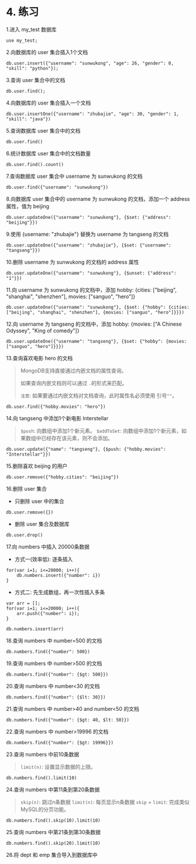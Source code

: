 # 4. 练习

1.进入 my_test 数据库

```mongodb
use my_test;
```

2.向数据库的 user 集合插入1个文档
```mongodb
db.user.insert({"username": "sunwukong", "age": 26, "gender": 0, "skill": "python"});
```

3.查询 user 集合中的文档
```mongodb
db.user.find();
```

4.向数据库的 user 集合插入一个文档
```mongodb
db.user.insertOne({"username": "zhubajie", "age": 30, "gender": 1, "skill": "java"})
```

5.查询数据库 user 集合中的文档
```mongodb
db.user.find()
```

6.统计数据库 user 集合中的文档数量
```mongodb
db.user.find().count()
```

7.查询数据库 user 集合中 username 为 sunwukong 的文档
```mongodb
db.user.find({"username": "sunwukong"})
```

8.向数据库 user 集合中的 username 为 sunwukong 的文档，添加一个 address 属性，值为 beijing
```mongodb
db.user.updateOne({"username": "sunwukong"}, {$set: {"address": "beijing"}})
```

9.使用 {username: "zhubajie"} 替换为 username 为 tangseng 的文档
```mongodb
db.user.updateOne({"username": "zhubajie"}, {$set: {"username": "tangseng"}})
```

10.删除 username 为 sunwukong 的文档的 address 属性
```mongodb
db.user.updateOne({"username": "sunwukong"}, {$unset: {"address": "1"}})
```

11.向 username 为 sunwukong 的文档中，添加 hobby: {cities: ["beijing", "shanghai", "shenzhen"], movies: ["sanguo", "hero"]}
```mongodb
db.user.updateOne({"username": "sunwukong"}, {$set: {"hobby": {cities: ["beijing", "shanghai", "shenzhen"], {movies: ["sanguo", "hero"]}}})
```

12.向 username 为 tangseng 的文档中，添加 hobby: {movies: ["A Chinese Odyssey", "King of comedy"]}
```mongodb
db.user.updateOne({"username": "tangseng"}, {$set: {"hobby": {movies: ["sanguo", "hero"]}}})
```

13.查询喜欢电影 hero 的文档
> MongoDB支持直接通过内嵌文档的属性查询。
>
> 如果查询内嵌文档则可以通过 `.`的形式来匹配。
>
> `注意`: 如果要通过内嵌文档对文档查询，此时属性名必须使用 引号`""`。
```mongodb
db.user.find({"hobby.movies": "hero"})
```

14.向 tangseng 中添加1个新电影 Interstellar
> `$push`: 向数组中添加1个新元素。
> `$addToSet`: 向数组中添加1个新元素，如果数组中已经存在该元素，则不会添加。

```mongodb
db.user.update({"name": "tangseng"}, {$push: {"hobby.movies": "Interstellar"}})
```

15.删除喜欢 beijing 的用户
```mongodb
db.user.remove({"hobby.cities": "beijing"})
```

16.删除 user 集合
* 只删除 user 中的集合
```mongodb
db.user.remove({})
```

* 删除 user 集合及数据库

```mongodb
db.user.drop()
```

17.向 numbers 中插入 20000条数据

* 方式一(效率低): 逐条插入 
```mongodb
for(var i=1; i<=20000; i++){
    db.numbers.insert({"number": i})
}
```

* 方式二: 先生成数组，再一次性插入多条

```mongodb
var arr = [];
for(var i=1; i<=20000; i++){
    arr.push({"number": i});
}

db.numbers.insert(arr)
```

18.查询 numbers 中 number=500 的文档
```mongodb
db.numbers.find({"number": 500})
```

19.查询 numbers 中 number>500 的文档
```mongodb
db.numbers.find({"number": {$gt: 500}})
```

20.查询 numbers 中 number<30 的文档
```mongodb
db.numbers.find({"number": {$lt: 30}})
```

21.查询 numbers 中 number>40 and number<50 的文档
```mongodb
db.numbers.find({"number": {$gt: 40, $lt: 50}})
```

22.查询 numbers 中 number>19996 的文档
```mongodb
db.numbers.find({"number": {$gt: 19996}})
```

23.查询 numbers 中前10条数据
> `limit(n)`: 设置显示数据的上限。

```mongodb
db.numbers.find().limit(10)
```

24.查询 numbers 中第11条到第20条数据
> `skip(n)`: 跳过n条数据
> `limit(n)`: 每页显示n条数据
> `skip` + `limit`: 完成类似MySQL的分页功能。

```mongodb
db.numbers.find().skip(10).limit(10)
```

25.查询 numbers 中第21条到第30条数据
```mongodb
db.numbers.find().skip(20).limit(10)
```

26.将 dept 和 emp 集合导入到数据库中
```mongodb
```


